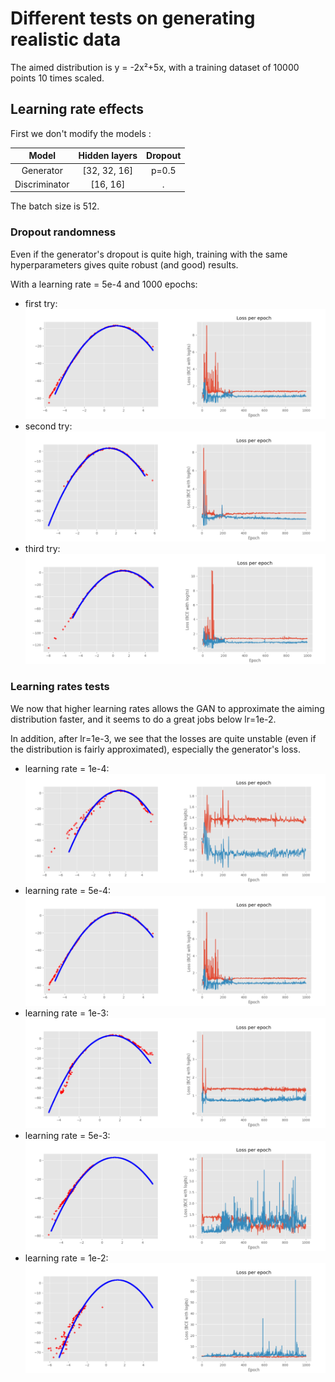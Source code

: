 # Different tests on generating realistic data

The aimed distribution is y = -2x²+5x, with a training dataset of 10000 points 10 times scaled.

## Learning rate effects

First we don't modify the models :

| Model | Hidden layers | Dropout |
| :---: | :-----------: | :-----: |
| Generator | [32, 32, 16] | p=0.5 |
| Discriminator | [16, 16] | . |

The batch size is 512.

### Dropout randomness

Even if the generator's dropout is quite high, training with the same hyperparameters gives quite robust (and good) results.

With a learning rate = 5e-4 and 1000 epochs:

* first try:
![lr5e-4epochs1000](./study_assets/lr5e-4_epochs1000_1.PNG)
* second try:
![lr5e-4epochs1000](./study_assets/lr5e-4_epochs1000_2.PNG)
* third try:
![lr5e-4epochs1000](./study_assets/lr5e-4_epochs1000_3.PNG)

### Learning rates tests

We now that higher learning rates allows the GAN to approximate the aiming distribution faster, and it seems to do a great jobs below lr=1e-2.

In addition, after lr=1e-3, we see that the losses are quite unstable (even if the distribution is fairly approximated), especially the generator's loss.

* learning rate = 1e-4:
![lr1e-4epochs1000](./study_assets/lr1e-4_epochs1000_2.PNG)
* learning rate = 5e-4:
![lr5e-4epochs1000](./study_assets/lr5e-4_epochs1000_1.PNG)
* learning rate = 1e-3:
![lr1e-3epochs1000](./study_assets/lr1e-3_epochs1000_1.PNG)
* learning rate = 5e-3:
![lr5e-3epochs1000](./study_assets/lr5e-3_epochs1000_1.PNG)
* learning rate = 1e-2:
![lr1e-2epochs1000](./study_assets/lr1e-2_epochs1000_1.PNG)



